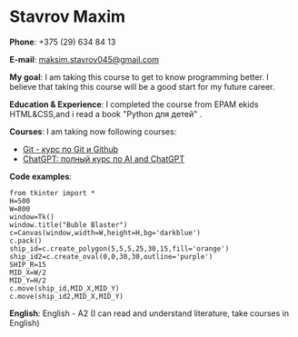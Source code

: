 # Stavrov Maxim

**Phone**: 
    +375 (29) 634 84 13

**E-mail**: 
    maksim.stavrov045@gmail.com
	 
**My goal**: 
 I am taking this course to get to know programming better. I believe that taking this course will be a good start for my future career.
 
**Education & Experience**:
 I completed the course from EPAM ekids	HTML&CSS,and i read a book "Python для детей" .		   

**Courses**:
I am taking now following courses: 
* [Git - курс по Git и Github  ](https://www.udemy.com/course/git-github-ru/learn/lecture/34967216#overview)
* [ChatGPT: полный курс по AI and ChatGPT](https://www.udemy.com/course/chatgpt-ai-openai-ru/learn/lecture/47118823?start=0#overview)

**Сode examples**:
```
from tkinter import *
H=500
W=800
window=Tk()
window.title("Buble Blaster")
c=Canvas(window,width=W,height=H,bg='darkblue')
c.pack()
ship_id=c.create_polygon(5,5,5,25,30,15,fill='orange')
ship_id2=c.create_oval(0,0,30,30,outline='purple')
SHIP_R=15
MID_X=W/2
MID_Y=H/2
c.move(ship_id,MID_X,MID_Y)
c.move(ship_id2,MID_X,MID_Y)
```
 
**English**: 
    English - A2 (I can read and understand literature, take courses in English)
